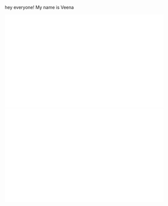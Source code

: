 hey everyone! My name is Veena

![](https://raw.githubusercontent.com/veenaramesh/github-stats/master/generated/overview.svg#gh-dark-mode-only)
![](https://raw.githubusercontent.com/veenaramesh/github-stats/master/generated/languages.svg#gh-dark-mode-only)
